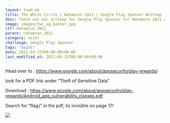 ```yaml
---
layout: load_md
title: The White Circle | Nahamcon 2021 | Google Play Sponsor Writeup
desc: Check out our writeup for Google Play Sponsor for Nahamcon 2021 capture the flag competition.
image: images/twc_og_banner.jpg
ctf: Nahamcon 2021
parent: nahamcon_2021
category: osint
challenge: Google Play Sponsor
tags: "osint"
date: 2021-03-15T00:00:00+00:00
last_modified_at: 2021-03-15T00:00:00+00:00
---
```




Head over to : https://www.google.com/about/appsecurity/play-rewards/

look for a PDF link under “Theft of Sensitive Data”

Download : https://www.google.com/about/appsecurity/play-rewards/Android_app_vulnerability_classes.pdf

Search for “flag{“ in the pdf, its invisible on page 17!

![](https://i.imgur.com/rrDqLk2.png)

